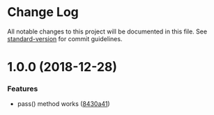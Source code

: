 # Change Log

All notable changes to this project will be documented in this file. See [standard-version](https://github.com/conventional-changelog/standard-version) for commit guidelines.

<a name="1.0.0"></a>
# 1.0.0 (2018-12-28)


### Features

* pass() method works ([8430a41](https://github.com/forsigner/checkok/commit/8430a41))
